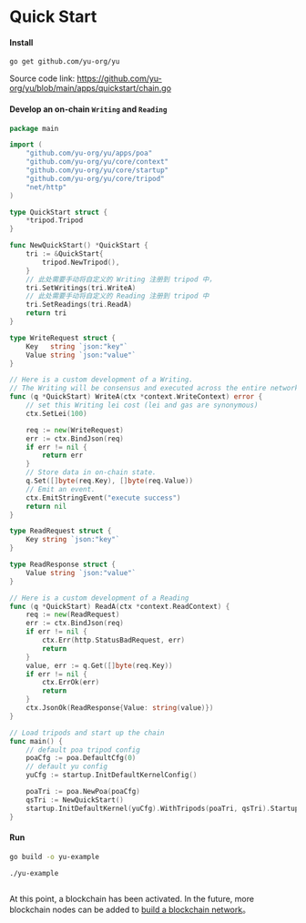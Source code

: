 # Quick Start

#### Install 
```
go get github.com/yu-org/yu
```  
Source code link: https://github.com/yu-org/yu/blob/main/apps/quickstart/chain.go 
#### Develop an on-chain `Writing` and `Reading`    
```go
package main

import (
	"github.com/yu-org/yu/apps/poa"
	"github.com/yu-org/yu/core/context"
	"github.com/yu-org/yu/core/startup"
	"github.com/yu-org/yu/core/tripod"
	"net/http"
)

type QuickStart struct {
	*tripod.Tripod
}

func NewQuickStart() *QuickStart {
	tri := &QuickStart{
		tripod.NewTripod(),
	}
	// 此处需要手动将自定义的 Writing 注册到 tripod 中，
	tri.SetWritings(tri.WriteA)
	// 此处需要手动将自定义的 Reading 注册到 tripod 中
	tri.SetReadings(tri.ReadA)
	return tri
}

type WriteRequest struct {
	Key   string `json:"key"`
	Value string `json:"value"`
}

// Here is a custom development of a Writing.   
// The Writing will be consensus and executed across the entire network.
func (q *QuickStart) WriteA(ctx *context.WriteContext) error {
	// set this Writing lei cost (lei and gas are synonymous)
	ctx.SetLei(100)

	req := new(WriteRequest)
	err := ctx.BindJson(req)
	if err != nil {
		return err
	}
	// Store data in on-chain state.
	q.Set([]byte(req.Key), []byte(req.Value))
	// Emit an event.
	ctx.EmitStringEvent("execute success")
	return nil
}

type ReadRequest struct {
	Key string `json:"key"`
}

type ReadResponse struct {
	Value string `json:"value"`
}

// Here is a custom development of a Reading
func (q *QuickStart) ReadA(ctx *context.ReadContext) {
	req := new(ReadRequest)
	err := ctx.BindJson(req)
	if err != nil {
		ctx.Err(http.StatusBadRequest, err)
		return
	}
	value, err := q.Get([]byte(req.Key))
	if err != nil {
		ctx.ErrOk(err)
		return
	}
	ctx.JsonOk(ReadResponse{Value: string(value)})
}

// Load tripods and start up the chain
func main() {
    // default poa tripod config
    poaCfg := poa.DefaultCfg(0)
    // default yu config
    yuCfg := startup.InitDefaultKernelConfig()

    poaTri := poa.NewPoa(poaCfg)
    qsTri := NewQuickStart()
	startup.InitDefaultKernel(yuCfg).WithTripods(poaTri, qsTri).Startup()
}
```


#### Run
```zsh
go build -o yu-example

./yu-example  
 
```

At this point, a blockchain has been activated. In the future, more blockchain nodes can be added to [build a blockchain network](5.5建立区块链网络.md)。